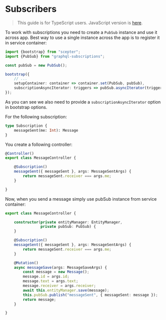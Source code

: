 # Subscribers

> This guide is for TypeScript users. JavaScript version is [here](../javascript/subscribers.md).

To work with subscriptions you need to create a `PubSub` instance and use it across app.
Best way to use a single instance across the app is to register it in service container:

```typescript
import {bootstrap} from "scepter";
import {PubSub} from "graphql-subscriptions";

const pubSub = new PubSub();

bootstrap({
    // ...
    setupContainer: container => container.set(PubSub, pubSub),
    subscriptionAsyncIterator: triggers => pubSub.asyncIterator(triggers)
});
```

As you can see we also need to provide a `subscriptionAsyncIterator` option in bootstrap options.

For the following subscription:

```graphql
type Subscription {
    messageSent(me: Int): Message
}
```

You create a following controller:

```typescript
@Controller()
export class MessageController {

    @Subscription()
    messageSent({ messageSent }, args: MessageSentArgs) {
        return messageSent.receiver === args.me;
    }

}
```

Now, when you send a message simply use pubSub instance from service container:

```typescript
export class MessageController {

    constructor(private entityManager: EntityManager,
                private pubSub: PubSub) {
    }

    @Subscription()
    messageSent({ messageSent }, args: MessageSentArgs) {
        return messageSent.receiver === args.me;
    }

    @Mutation()
    async messageSave(args: MessageSaveArgs) {
        const message = new Message();
        message.id = args.id;
        message.text = args.text;
        message.receiver = args.receiver;
        await this.entityManager.save(message);
        this.pubSub.publish("messageSent", { messageSent: message });
        return message;
    }

}
```
